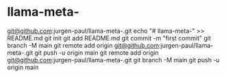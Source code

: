 # llama-meta-
git@github.com:jurgen-paul/llama-meta-.git 
echo "# llama-meta-" >> README.md
git init
git add README.md
git commit -m "first commit"
git branch -M main
git remote add origin git@github.com:jurgen-paul/llama-meta-.git
git push -u origin main 
git remote add origin git@github.com:jurgen-paul/llama-meta-.git
git branch -M main
git push -u origin main 

